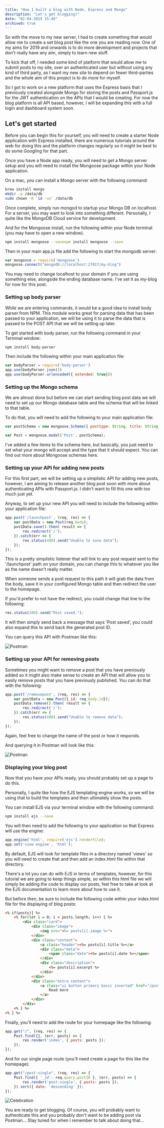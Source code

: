 ```yaml
---
title: "How I built a blog with Node, Express and Mongo"
description: "Let's get blogging!"
date: "02-04-2019 15:48"
archived: true
---
```


So with the move to my new server, I had to create something that would allow me to create a set blog post like the one you are reading now. One of my aims for 2019 and onwards is to do more development and projects that don't really have any aim, simply to learn new stuff.

To kick that off, I needed some kind of platform that would allow me to submit posts to my site, over an authenticated user but without using any kind of third party, as I want my new site to depend on fewer third-parties and the whole aim of this project is to do more for myself.

So I got to work on a new platform that uses the Express basis that I previously created alongside Mongo for storing the posts and Passport.js for the JWT authentication on the APIs that I would be creating. For now the blog platform is all API based, however, I will be expanding this with a full login and dashboard system soon.

## Let's get started

Before you can begin this for yourself, you will need to create a starter Node application with Express installed, there are numerous tutorials around the web for doing this and the platform changes regularly so it might be best to do some Googling for that part.

Once you have a Node app ready, you will need to get a Mongo server setup and you will need to install the Mongoose package within your Node application.

On a mac, you can install a Mongo server with the following command:

```bash
brew install mongo  
mkdir -p /data/db  
sudo chown -R `id -un` /data/db
```

Once complete, simply run mongod to startup your Mongo DB on localhost. For a server, you may want to look into something different. Personally, I quite like the MongoDB Cloud service for development.

And for the Mongoose install, run the following within your Node terminal (you may have to open a new window).

```bash
npm install mongoose --savenpm install mongoose --save
```

Then in your main app.js file add the following to start the mongodb server:

```javascript
var mongoose = require('mongoose')  
mongoose.connect("mongodb://localhost:27017/my-blog")
```

You may need to change localhost to your domain if you are using something else, alongside the ending database name. I've set it as my-blog for now for this post.

### Setting up body parser

While we are entering commands, it would be a good idea to install body parser from NPM. This module works great for parsing data that has been passed to your application, we will be using it to parse the data that is passed to the POST API that we will be setting up later.

To get started with body parser, run the following command in your Terminal window:

```bash
npm install body-parser
```

Then include the following within your main application file:

```javascript
var bodyParser = require('body-parser')  
app.use(bodyParser.json())  
app.use(bodyParser.urlencoded({ extended: true}))
```

### Setting up the Mongo schema

We are almost done but before we can start sending blog post data we will need to set up our Mongo database table and the schema that will be linked to that table.

To do that, you will need to add the following to your main application file:

```javascript
var postSchema = new mongoose.Schema({ posttype: String, title: String, date: String, image: String, excerpt: String, body:  String })

var Post = mongoose.model('Post', postSchema);
```

I've added a few items to the schema here, but basically, you just need to set what your mongo will accept and the type that it should expect. You can find out more about Mongoose schemas here.

### Setting up your API for adding new posts

For this first part, we will be setting up a simplistic API for adding new posts, however, I am aiming to release another blog post soon with more about authenticating APIs with Passport.js. I didn't want to fill this one with too much just yet.

Anyway, to set up your new API you will need to include the following within your application file:

```javascript
app.post('/launchpost', (req, res) => {  
    var postData = new Post(req.body);  
    postData.save().then( result => {  
        res.redirect('/');  
    }).catch(err => {  
        res.status(400).send("Unable to save data");  
    });  
});
```

This is a pretty simplistic listener that will link to any post request sent to the '/launchpost' path on your domain, you can change this to whatever you like as the name doesn't really matter.

When someone sends a post request to this path it will grab the data from the body, save it in your configured Mongo table and then redirect the user to the homepage.

If you'd prefer to not have the redirect, you could change that line to the following:

```javascript
res.status(200).send("Post saved.");
```

It will then simply send back a message that says 'Post saved', you could also expand this to send back the generated post ID.

You can query this API with Postman like this:

![Postman](/uploads/node-express-mongo-blog/postman_get.jpeg)

### Setting up your API for removing posts

Sometimes you might want to remove a post that you have previously added so it might also make sense to create an API that will allow you to easily remove posts that you have previously published. You can do that with the following:

```javascript
app.post('/removepost', (req, res) => {  
    var postData = new Post({_id: req.body.id});  
    postData.remove().then( result => {  
        res.redirect('/');  
    }).catch(err => {  
        res.status(400).send("Unable to remove data");  
    });  
});
```

Again, feel free to change the name of the post or how it responds.

And querying it in Postman will look like this:

![Postman](/uploads/node-express-mongo-blog/postman_post.jpeg)

### Displaying your blog post

Now that you have your APIs ready, you should probably set up a page to do this.

Personally, I quite like how the EJS templating engine works, so we will be using that to build the templates and then ultimately show the posts.

You can install EJS via your terminal window with the following command:

```bash
npm install ejs --save
```

You will then need to add the following to your application so that Express will use the engine:

```javascript
app.engine('html', require('ejs').renderFile);  
app.set('view engine', 'html');
```

By default, EJS will look for template files in a directory named 'views' so you will need to create that and then add an index.html file within that directory.

There's a lot you can do with EJS in terms of templates, however, for this tutorial we are going to keep things simple, so within this html file we will simply be adding the code to display our posts, feel free to take at look at the EJS documentation to learn more about how to use it.

But before then, be sure to include the following code within your index.html file for the displaying of blog posts:

```html
<% if(posts){ %> 
    <% for(let i = 0; i < posts.length; i++) { %> 
        <div class="card">
            <div class="image">
                <img src="<%= posts[i].image %>">
            </div>
            <div class="content">
                <a class="header"><%= posts[i].title %></a>
                <div class="meta">
                    <span class="date"><%= posts[i].date %></span>
                </div>
                <div class="description">
                    <%= posts[i].excerpt %>
                </div>
            </div>
            <div class="extra content">
                <a class="ui button primary basic inverted" href="/post-single?postID=<%= posts[i]._id %>">
                    Read more
                </a>
            </div>
        </div>
    <% } %> 
<% } %>
```

Finally, you'll need to add the route for your homepage like the following:

```javascript
app.get("/", (req, res) => {
    Post.find({}, (err, posts) => {
        res.render('index', { posts: posts });
    });
});
```

And for our single page route (you'll need create a page for this like the homepage):

```javascript
app.get("/post-single", (req, res) => {
    Post.find({ '_id': req.query.postID }, (err, posts) => {
        res.render('post-single', { posts: posts });
    }).sort({ date: 'descending' });
});
```

![Celebration](https://media.giphy.com/media/s2qXK8wAvkHTO/giphy.gif)

You are ready to get blogging. Of course, you will probably want to authenticate this and you probably don't want to be adding post via Postman... Stay tuned for when I remember to talk about doing that...
